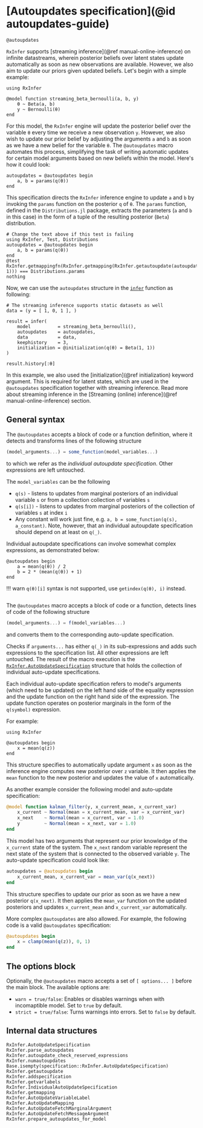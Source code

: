 # [Autoupdates specification](@id autoupdates-guide)

```@docs
@autoupdates
```

`RxInfer` supports [streaming inference](@ref manual-online-inference) on infinite datastreams, wherein posterior beliefs over latent states update automatically as soon as new observations are available. However, we also aim to update our priors given updated beliefs. Let's begin with a simple example:
```@example autoupdates-examples
using RxInfer

@model function streaming_beta_bernoulli(a, b, y)
    θ ~ Beta(a, b)
    y ~ Bernoulli(θ)
end
```
For this model, the `RxInfer` engine will update the posterior belief over the variable `θ` every time we receive a new observation `y`. However, we also wish to update our prior belief by adjusting the arguments `a` and `b` as soon as we have a new belief for the variable `θ`. The `@autoupdates` macro automates this process, simplifying the task of writing automatic updates for certain model arguments based on new beliefs within the model.
Here's how it could look:
```@example autoupdates-examples
autoupdates = @autoupdates begin 
    a, b = params(q(θ))
end
```
This specification directs the `RxInfer` inference engine to update `a` and `b` by invoking the `params` function on the posterior `q` of `θ`. The `params` function, defined in the `Distributions.jl` package, extracts the parameters (`a` and `b` in this case) in the form of a tuple of the resulting posterior (`Beta`) distribution.
```@eval
# Change the text above if this test is failing
using RxInfer, Test, Distributions
autoupdates = @autoupdates begin 
    a, b = params(q(θ))
end
@test RxInfer.getmappingfn(RxInfer.getmapping(RxInfer.getautoupdate(autoupdates, 1))) === Distributions.params
nothing
```

Now, we can use the `autoupdates` structure in the [`infer`](@ref) function as following:
```@example autoupdates-examples
# The streaming inference supports static datasets as well
data = (y = [ 1, 0, 1 ], )

result = infer(
    model          = streaming_beta_bernoulli(),
    autoupdates    = autoupdates,
    data           = data,
    keephistory    = 3,
    initialization = @initialization(q(θ) = Beta(1, 1))
)

result.history[:θ]
```
In this example, we also used the [initialization](@ref initialization) keyword argument. 
This is required for latent states, which are used in the `@autoupdates` specification together with streaming inference.
Read more about streaming inference in the [Streaming (online) inference](@ref manual-online-inference) section.

## General syntax

The `@autoupdates` accepts a block of code or a function definition, where it detects and transforms lines of the following structure
```julia
(model_arguments...) = some_function(model_variables...)
```
to which we refer as the _individual autoupdate specification_. Other expressions are left untouched.

The `model_variables` can be the following
- `q(s)` - listens to updates from marginal posteriors of an individual variable `s` or from a collection collection of variables `s`
- `q(s[i])` - listens to updates from marginal posteriors of the collection of variables `s` at index `i`
- Any constant will work just fine, e.g. `a, b = some_function(q(s), a_constant)`. Note, however, that an individual autoupdate specification should depend on at least on `q(_)`.

Individual autoupdate specifications can involve somewhat complex expressions, as demonstrated below:
```@example autoupdates-examples
@autoupdates begin 
    a = mean(q(θ)) / 2
    b = 2 * (mean(q(θ)) + 1)
end
```

!!! warn 
    `q(θ)[i]` syntax is not supported, use `getindex(q(θ), i)` instead.


```

```


The `@autoupdates`  macro accepts a block of code or a function, detects lines of code of the following structure
```julia
(model_arguments...) = f(model_variables...)
```
and converts them to the corresponding auto-update specification. 

Checks if `arguments...` has either `q(_)` in its sub-expressions and adds such expressions to the specification list. 
All other expressions are left untouched. The result of the macro execution is the [`RxInfer.AutoUpdateSpecification`](@ref) structure that holds the collection 
of individual auto-update specifications.

Each individual auto-update specification refers to model's arguments (which need to be updated) on the left hand side of the equality expression and 
the update function on the right hand side of the expression. The update function operates on posterior marginals in the form of the `q(symbol)` expression.

For example:

```@example autoupdates-guide
using RxInfer

@autoupdates begin 
    x = mean(q(z))
end
```

This structure specifies to automatically update argument `x` as soon as the inference engine computes new posterior over `z` variable.
It then applies the `mean` function to the new posterior and updates the value of `x` automatically. 

As another example consider the following model and auto-update specification:

```julia
@model function kalman_filter(y, x_current_mean, x_current_var)
    x_current ~ Normal(mean = x_current_mean, var = x_current_var)
    x_next    ~ Normal(mean = x_current, var = 1.0)
    y         ~ Normal(mean = x_next, var = 1.0)
end
```

This model has two arguments that represent our prior knowledge of the `x_current` state of the system. 
The `x_next` random variable represent the next state of the system that 
is connected to the observed variable `y`. The auto-update specification could look like:

```julia
autoupdates = @autoupdates begin
    x_current_mean, x_current_var = mean_var(q(x_next))
end
```
This structure specifies to update our prior as soon as we have a new posterior `q(x_next)`. It then applies the `mean_var` function on the 
updated posteriors and updates `x_current_mean` and `x_current_var` automatically.

More complex `@autoupdates` are also allowed. For example, the following code is a valid `@autoupdates` specification:
```julia
@autoupdates begin 
    x = clamp(mean(q(z)), 0, 1)
end
```

## The options block

Optionally, the `@autoupdates` macro accepts a set of `[ options... ]` before the main block. The available options are:
- `warn = true/false`: Enables or disables warnings when with incomaptible model. Set to `true` by default.
- `strict = true/false`: Turns warnings into errors. Set to `false` by default.

## Internal data structures

```@docs
RxInfer.AutoUpdateSpecification
RxInfer.parse_autoupdates
RxInfer.autoupdate_check_reserved_expressions
RxInfer.numautoupdates
Base.isempty(specification::RxInfer.AutoUpdateSpecification)
RxInfer.getautoupdate
RxInfer.addspecification
RxInfer.getvarlabels
RxInfer.IndividualAutoUpdateSpecification
RxInfer.getmapping
RxInfer.AutoUpdateVariableLabel
RxInfer.AutoUpdateMapping
RxInfer.AutoUpdateFetchMarginalArgument
RxInfer.AutoUpdateFetchMessageArgument
RxInfer.prepare_autoupdates_for_model
```